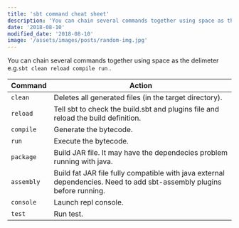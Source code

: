 ```yaml
---
title: 'sbt command cheat sheet'
description: 'You can chain several commands together using space as the delimeter'
date: '2018-08-10'
modified_date: '2018-08-10'
image: '/assets/images/posts/random-img.jpg'
---
```



You can chain several commands together using space as the delimeter e.g.```sbt clean reload compile run``` .

| Command         | Action    |
| ------------- |-------------|
| ```clean```     | Deletes all generated files (in the target directory).|
| ```reload```     | Tell sbt to check the build.sbt and plugins file and reload the build definition. |
| ```compile```      | Generate the bytecode.    |
| ```run``` | Execute the bytecode.   |
| ```package```    | Build JAR file. It may have the dependecies problem running with java. |
| ```assembly```      | Build fat JAR file fully compatible with java external dependencies. Need to add sbt-assembly plugins before running. |
| ```console```| Launch repl console. | 
| ```test```  | Run test. |
